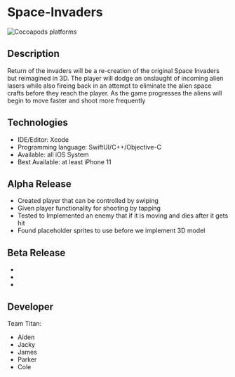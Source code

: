 # Space-Invaders
![Cocoapods platforms](https://img.shields.io/cocoapods/p/ios?color=gree&label=Platform&logo=apple)

## Description
Return of the invaders will be a re-creation of the original Space Invaders but reimagined in 3D. The player will dodge an onslaught of incoming alien lasers while also fireing back in an attempt to eliminate the alien space crafts before they reach the player. As the game progresses the aliens will begin to move faster and shoot more frequently

## Technologies

* IDE/Editor: Xcode
* Programming language: SwiftUI/C++/Objective-C
* Available: all iOS System
* Best Available: at least iPhone 11

## Alpha Release
* Created player that can be controlled by swiping
* Given player functionality for shooting by tapping
* Tested to Implemented an enemy that if it is moving and dies after it gets hit
* Found placeholder sprites to use before we implement 3D model

## Beta Release
*
*
*

## Developer
Team Titan:

* Aiden
* Jacky
* James
* Parker
* Cole

